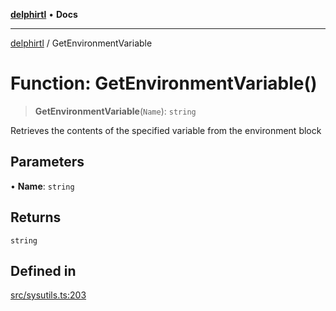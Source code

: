 [**delphirtl**](../README.md) • **Docs**

***

[delphirtl](../globals.md) / GetEnvironmentVariable

# Function: GetEnvironmentVariable()

> **GetEnvironmentVariable**(`Name`): `string`

Retrieves the contents of the specified variable from the environment block

## Parameters

• **Name**: `string`

## Returns

`string`

## Defined in

[src/sysutils.ts:203](https://github.com/chuacw/delphirtl/blob/8ce65e250c1dfd9fa8a7bbe6d8347fa1cfdad851/src/sysutils.ts#L203)
